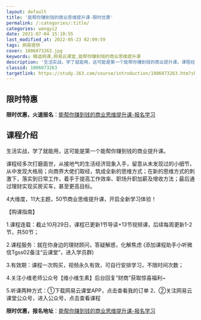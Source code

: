 ```yaml
---
layout: default
title: '能帮你赚到钱的商业思维提升课-限时优惠'
permalink: /:categories/:title/
categories: wangyi2
date: 2021-07-04 15:10:55
last_modified_at: 2022-05-23 02:09:59
tags: 网易提供
cover: 1006073263.jpg
keywords: 精选网课,网易云课堂,能帮你赚到钱的商业思维提升课
description: '生活实战，学了就能用，这可能是第一个能帮你赚到钱的商业提升课。课程经多次打磨面世，从接地气的生活经济现象入手，留意从未发'
classid: 1006073263
targetlink: https://study.163.com/course/introduction/1006073263.htm?share=1&shareId=1025206652&utm_campaign=share&utm_medium=iphoneShare&utm_source=&utm_u=1025206652
---
```


## 限时特惠

**限时优惠，火速报名**：[能帮你赚到钱的商业思维提升课-报名学习](https://study.163.com/course/introduction/1006073263.htm?share=1&shareId=1025206652&utm_campaign=share&utm_medium=iphoneShare&utm_source=&utm_u=1025206652)

## 课程介绍

生活实战，学了就能用，这可能是第一个能帮你赚到钱的商业提升课。



课程经多次打磨面世，从接地气的生活经济现象入手，留意从未发现过的小细节，从中发现大格局；向商界大佬们取经，筑成全新的思维方式；在新的思维方式的刺激下，落实到日常工作，着手于提高工作效率、职场升职加薪及增收方法；最后通过理财实现买房买车，甚至更高目标。



4大维度，11大主题，50节商业思维提升课，开启全新学习体验！



【购课指南】

1.课程连载：截止10月29日，课程已更新1节导读+13节视频课，后续每周更新1-2节，共50节；

2.课程服务：就在你身边的理财顾问，答疑解惑，化解焦虑 (添加课程助手小听微信Tgss02备注“云课堂”，进入学员群)

3.有效期：课程一次购买，视频永久有效，可自行安排学习，不限时间次数；

4.关注小维老师公众号【维小维生素】后台回复“财商”获取惊喜福利~

5.听课两种方式：①下载网易云课堂APP，点击查看我的订单 2、②关注网易云课堂公众号，进入公众号，点击查看课程

**限时优惠，报名地址**：[能帮你赚到钱的商业思维提升课-报名学习](https://study.163.com/course/introduction/1006073263.htm?share=1&shareId=1025206652&utm_campaign=share&utm_medium=iphoneShare&utm_source=&utm_u=1025206652)

